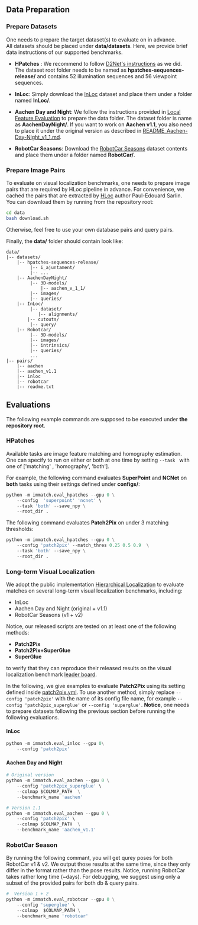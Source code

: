 ## Data Preparation
###  Prepare Datasets
One needs to prepare the target dataset(s) to evaluate on in advance.  
All datasets should be placed under  **data/datasets**. Here, we provide brief data instructions of our supported benchmarks.

 - **HPatches** : We recommend to follow [D2Net's instructions](https://github.com/mihaidusmanu/d2-net/tree/master/hpatches_sequences) as we did. The dataset root folder needs to be named as **hpatches-sequences-release/** and contains 52 illumination sequences and 56 viewpoint sequences.

 - **InLoc**: Simply download the [InLoc](http://www.ok.sc.e.titech.ac.jp/INLOC/) dataset and place them under a folder named **InLoc/**.

 - **Aachen Day and Night**: We follow the instructions provided in [Local Feature Evaluation](https://github.com/tsattler/visuallocalizationbenchmark/tree/master/local_feature_evaluation)  to prepare the data folder. The dataset folder is name as **AachenDayNight/**.  If you want to work on **Aachen v1.1**, you also need to place it under the original version as described in [README_Aachen-Day-Night_v1_1.md](https://data.ciirc.cvut.cz/public/projects/2020VisualLocalization/Aachen-Day-Night/README_Aachen-Day-Night_v1_1.md).

- **RobotCar Seasons**: Download the [RobotCar Seasons](https://data.ciirc.cvut.cz/public/projects/2020VisualLocalization/RobotCar-Seasons/) dataset contents and place them under a folder named **RobotCar/**. 

### Prepare Image Pairs
To evaluate on visual localization benchmarks, one needs to prepare image pairs that are required by HLoc pipeline in advance.
For convenience, we cached the pairs that are extracted by [HLoc](https://github.com/cvg/Hierarchical-Localization) author Paul-Edouard Sarlin.
You can download them by running from the repository root:
```bash
cd data
bash download.sh
```
Otherwise, feel free to use your own database pairs and query pairs.


Finally, the **data/** folder should contain look like:
```
data/
|--	datasets/
	|-- hpatches-sequences-release/
	     |-- i_ajuntament/ 
	     |-- ...
	|-- AachenDayNight/
	     |-- 3D-models/
		     |-- aachen_v_1_1/
	     |-- images/
	     |-- queries/
	|-- InLoc/
	     |-- dataset/
	     	|-- alignments/
		|-- cutouts/
	     |-- query/
    |-- Robotcar/
	     |-- 3D-models/
	     |-- images/
	     |-- intrinsics/
	     |-- queries/
		 ...
|-- pairs/
	|-- aachen
	|-- aachen_v1.1
	|-- inloc
	|-- robotcar
	|-- readme.txt
```

## Evaluations
The following example commands are supposed to be executed under **the repository root**.

### HPatches
Available tasks are image feature matching and homography estimation. One can specify to run on either or both at one time by setting  `--task `  with one of ['matching' , 'homography', 'both']. 

For example, the following command evaluates **SuperPoint** and **NCNet** on **both** tasks using their settings defined under **configs/**:
```python
python -m immatch.eval_hpatches --gpu 0 \
    --config  'superpoint' 'ncnet' \
    --task 'both' --save_npy \
    --root_dir . 
```
The following command evaluates **Patch2Pix** on under 3 matching thresholds:
```python
python -m immatch.eval_hpatches --gpu 0 \
    --config 'patch2pix' --match_thres 0.25 0.5 0.9  \
    --task 'both' --save_npy \
    --root_dir .     
```

### Long-term Visual Localization
We adopt the public implementation [Hierarchical Localization](https://github.com/cvg/Hierarchical-Localization) to evaluate matches on several long-term visual localization benchmarks, including:
-  InLoc
-  Aachen Day and Night  (original + v1.1)
- RobotCar Seasons (v1 + v2) 

Notice, our released scripts are tested on at least one of the following methods:
- **Patch2Pix**
- **Patch2Pix+SuperGlue**
- **SuperGlue**

to verify that they can reproduce their released results on the visual localization benchmark [leader board](https://www.visuallocalization.net/benchmark/).

In the following, we give examples to evaluate  **Patch2Pix** using its setting defined inside [patch2pix.yml](configs/patch2pix.yml).
To use another method, simply replace `--config 'patch2pix'` with the name of its config file name, for example `--config 'patch2pix_superglue'` or `--config 'superglue'`.
**Notice**, one needs to prepare datasets following the previous section before running the following evaluations.

#### InLoc
```python
python -m immatch.eval_inloc --gpu 0\
	--config 'patch2pix' 
```
#### Aachen Day and Night
```python
# Original version
python -m immatch.eval_aachen --gpu 0 \
	--config 'patch2pix_superglue' \
	--colmap $COLMAP_PATH  \
	--benchmark_name 'aachen'

# Version 1.1
python -m immatch.eval_aachen --gpu 0 \
	--config 'patch2pix' \
	--colmap $COLMAP_PATH  \
	--benchmark_name 'aachen_v1.1'
```

###  RobotCar Season
By running the following commant, you will get qurey poses for both RobotCar v1 & v2.  We output those results at the same time, since they only differ in the format rather than the pose results.
Notice, running RobotCar takes rather long time (~days).
For debugging, we suggest using only a subset of the provided pairs for both db &  query pairs.
 
```python
#  Version 1 + 2
python -m immatch.eval_robotcar --gpu 0 \
	--config 'superglue' \
	--colmap  $COLMAP_PATH \
	--benchmark_name 'robotcar'	
```
